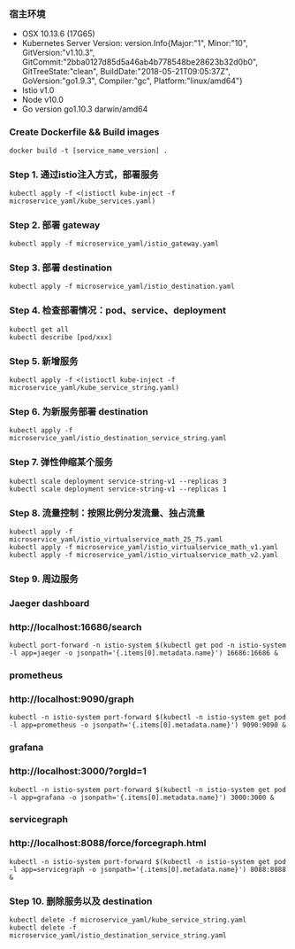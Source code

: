 ### 宿主环境
* OSX 10.13.6 (17G65)
* Kubernetes Server Version: version.Info{Major:"1", Minor:"10", GitVersion:"v1.10.3", GitCommit:"2bba0127d85d5a46ab4b778548be28623b32d0b0", GitTreeState:"clean", BuildDate:"2018-05-21T09:05:37Z", GoVersion:"go1.9.3", Compiler:"gc", Platform:"linux/amd64"}
* Istio v1.0
* Node v10.0
* Go version go1.10.3 darwin/amd64

### Create Dockerfile && Build images
```
docker build -t [service_name_version] .
```

### Step 1. 通过istio注入方式，部署服务
```
kubectl apply -f <(istioctl kube-inject -f microservice_yaml/kube_services.yaml)
```

### Step 2. 部署 gateway
```
kubectl apply -f microservice_yaml/istio_gateway.yaml
```

### Step 3. 部署 destination
```
kubectl apply -f microservice_yaml/istio_destination.yaml
```

### Step 4. 检查部署情况：pod、service、deployment
```
kubectl get all
kubectl describe [pod/xxx]
```

### Step 5. 新增服务
```
kubectl apply -f <(istioctl kube-inject -f microservice_yaml/kube_service_string.yaml)
```

### Step 6. 为新服务部署 destination
```
kubectl apply -f microservice_yaml/istio_destination_service_string.yaml
```

### Step 7. 弹性伸缩某个服务
```
kubectl scale deployment service-string-v1 --replicas 3
kubectl scale deployment service-string-v1 --replicas 1
```

### Step 8. 流量控制：按照比例分发流量、独占流量
```
kubectl apply -f microservice_yaml/istio_virtualservice_math_25_75.yaml
kubectl apply -f microservice_yaml/istio_virtualservice_math_v1.yaml
kubectl apply -f microservice_yaml/istio_virtualservice_math_v2.yaml
```

### Step 9. 周边服务
### Jaeger dashboard
### http://localhost:16686/search
```
kubectl port-forward -n istio-system $(kubectl get pod -n istio-system -l app=jaeger -o jsonpath='{.items[0].metadata.name}') 16686:16686 &
```

### prometheus
### http://localhost:9090/graph
```
kubectl -n istio-system port-forward $(kubectl -n istio-system get pod -l app=prometheus -o jsonpath='{.items[0].metadata.name}') 9090:9090 &
```

### grafana
### http://localhost:3000/?orgId=1
```
kubectl -n istio-system port-forward $(kubectl -n istio-system get pod -l app=grafana -o jsonpath='{.items[0].metadata.name}') 3000:3000 &
```

### servicegraph
### http://localhost:8088/force/forcegraph.html
```
kubectl -n istio-system port-forward $(kubectl -n istio-system get pod -l app=servicegraph -o jsonpath='{.items[0].metadata.name}') 8088:8088 &
```

### Step 10. 删除服务以及 destination
```
kubectl delete -f microservice_yaml/kube_service_string.yaml
kubectl delete -f microservice_yaml/istio_destination_service_string.yaml
```